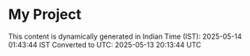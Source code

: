 # My Project

This content is dynamically generated in Indian Time (IST): 2025-05-14 01:43:44 IST
Converted to UTC: 2025-05-13 20:13:44 UTC
